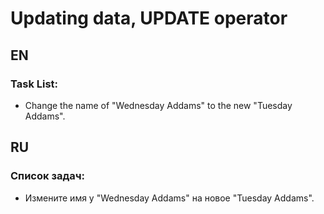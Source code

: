# Updating data, UPDATE operator

## EN

### Task List:

- Change the name of "Wednesday Addams" to the new "Tuesday Addams".

## RU

### Список задач:

- Измените имя у "Wednesday Addams" на новое "Tuesday Addams".
